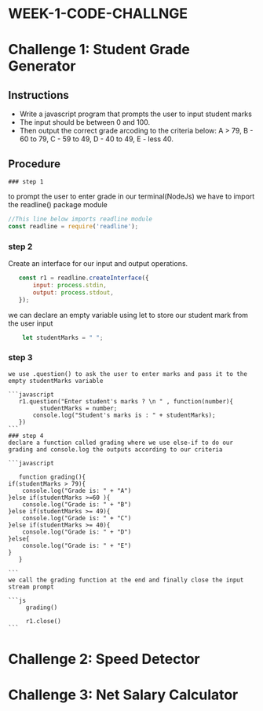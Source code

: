 # WEEK-1-CODE-CHALLNGE

# Challenge 1: Student Grade Generator

  ## Instructions
   
   * Write a javascript program that prompts the user to input student marks
   * The input should be between 0 and 100.
   * Then output the correct grade arcoding to the criteria below: 
        A > 79, B - 60 to 79, C -  59 to 49, D - 40 to 49, E - less 40.

  ## Procedure

    ### step 1
   to prompt the user to enter grade in our terminal(NodeJs) we have to import the readline() package module

   ```javascript
   //This line below imports readline module
   const readline = require('readline');
   ```
   ### step 2
   Create an interface for our input and output operations.

   ```javascript
      const r1 = readline.createInterface({
          input: process.stdin,
          output: process.stdout,
      });
   ```
   we can declare an empty variable using let to store our student mark from the user input

   ```javascript
       let studentMarks = " ";
   ```
   ### step 3

    we use .question() to ask the user to enter marks and pass it to the empty studentMarks variable

    ```javascript
       r1.question("Enter student's marks ? \n " , function(number){
             studentMarks = number;
           console.log("Student's marks is : " + studentMarks);
       })
    ```
    ### step 4
    declare a function called grading where we use else-if to do our grading and console.log the outputs according to our criteria

    ```javascript

       function grading(){
    if(studentMarks > 79){
        console.log("Grade is: " + "A")
    }else if(studentMarks >=60 ){
        console.log("Grade is: " + "B")
    }else if(studentMarks >= 49){
        console.log("Grade is: " + "C")
    }else if(studentMarks >= 40){
        console.log("Grade is: " + "D")
    }else{
        console.log("Grade is: " + "E")
    }
       }

    ```
    we call the grading function at the end and finally close the input stream prompt

    ```js
         grading()

         r1.close()
    ```



# Challenge 2: Speed Detector

# Challenge 3: Net Salary Calculator